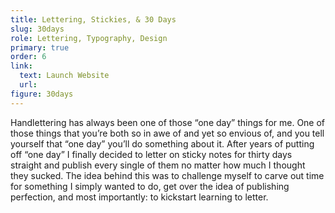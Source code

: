 ```yaml
---
title: Lettering, Stickies, & 30 Days
slug: 30days
role: Lettering, Typography, Design
primary: true
order: 6
link:
  text: Launch Website
  url: 
figure: 30days
---
```


Handlettering has always been one of those “one day” things for me. One of those things that you’re both so in awe of and yet so envious of, and you tell yourself that “one day” you’ll do something about it. After years of putting off “one day” I finally decided to letter on sticky notes for thirty days straight and publish every single of them no matter how much I thought they sucked. The idea behind this was to challenge myself to carve out time for something I simply wanted to do, get over the idea of publishing perfection, and most importantly: to kickstart learning to letter.
